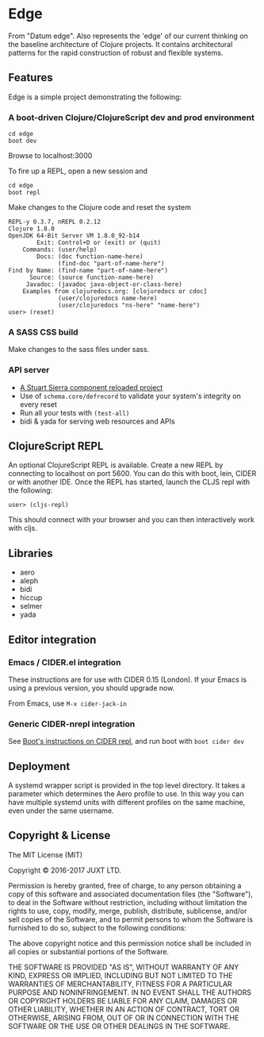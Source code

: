# Edge

From "Datum edge". Also represents the 'edge' of our current thinking
on the baseline architecture of Clojure projects. It contains
architectural patterns for the rapid construction of robust and
flexible systems.

## Features

Edge is a simple project demonstrating the following:

### A boot-driven Clojure/ClojureScript dev and prod environment

```
cd edge
boot dev
```

Browse to localhost:3000

To fire up a REPL, open a new session and

```
cd edge
boot repl
```

Make changes to the Clojure code and reset the system

```
REPL-y 0.3.7, nREPL 0.2.12
Clojure 1.8.0
OpenJDK 64-Bit Server VM 1.8.0_92-b14
        Exit: Control+D or (exit) or (quit)
    Commands: (user/help)
        Docs: (doc function-name-here)
              (find-doc "part-of-name-here")
Find by Name: (find-name "part-of-name-here")
      Source: (source function-name-here)
     Javadoc: (javadoc java-object-or-class-here)
    Examples from clojuredocs.org: [clojuredocs or cdoc]
              (user/clojuredocs name-here)
              (user/clojuredocs "ns-here" "name-here")
user> (reset)
```

### A SASS CSS build

Make changes to the sass files under sass.

### API server

- [A Stuart Sierra component reloaded project](https://github.com/stuartsierra/component)
- Use of `schema.core/defrecord` to validate your system's integrity on every reset
- Run all your tests with `(test-all)`
- bidi & yada for serving web resources and APIs

## ClojureScript REPL

An optional ClojureScript REPL is available. Create a new REPL by connecting to localhost on port 5600. You can do this with boot, lein, CIDER or with another IDE. Once the REPL has started, launch the CLJS repl with the following:

```
user> (cljs-repl)
```

This should connect with your browser and you can then interactively work with cljs.

## Libraries

- aero
- aleph
- bidi
- hiccup
- selmer
- yada

## Editor integration

### Emacs / CIDER.el integration

These instructions are for use with CIDER 0.15 (London). If your Emacs is using
a previous version, you should upgrade now.

From Emacs, use `M-x cider-jack-in`

### Generic CIDER-nrepl integration

See [Boot's instructions on CIDER repl](https://github.com/boot-clj/boot/wiki/Cider-REPL#a-better-way), and run boot with `boot cider dev`

## Deployment

A systemd wrapper script is provided in the top level directory. It takes a parameter which determines the Aero profile to use. In this way you can have multiple systemd units with different profiles on the same machine, even under the same username.

## Copyright & License

The MIT License (MIT)

Copyright © 2016-2017 JUXT LTD.

Permission is hereby granted, free of charge, to any person obtaining a copy of this software and associated documentation files (the "Software"), to deal in the Software without restriction, including without limitation the rights to use, copy, modify, merge, publish, distribute, sublicense, and/or sell copies of the Software, and to permit persons to whom the Software is furnished to do so, subject to the following conditions:

The above copyright notice and this permission notice shall be included in all copies or substantial portions of the Software.

THE SOFTWARE IS PROVIDED "AS IS", WITHOUT WARRANTY OF ANY KIND, EXPRESS OR IMPLIED, INCLUDING BUT NOT LIMITED TO THE WARRANTIES OF MERCHANTABILITY, FITNESS FOR A PARTICULAR PURPOSE AND NONINFRINGEMENT. IN NO EVENT SHALL THE AUTHORS OR COPYRIGHT HOLDERS BE LIABLE FOR ANY CLAIM, DAMAGES OR OTHER LIABILITY, WHETHER IN AN ACTION OF CONTRACT, TORT OR OTHERWISE, ARISING FROM, OUT OF OR IN CONNECTION WITH THE SOFTWARE OR THE USE OR OTHER DEALINGS IN THE SOFTWARE.
